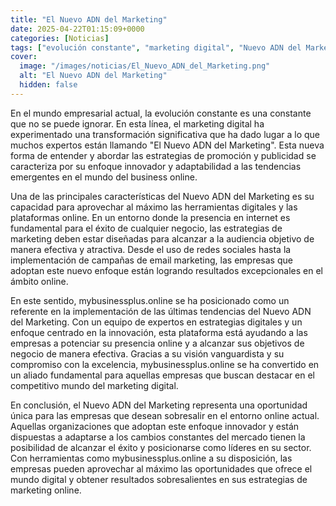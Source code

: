 ```yaml
---
title: "El Nuevo ADN del Marketing"
date: 2025-04-22T01:15:09+0000
categories: [Noticias]
tags: ["evolución constante", "marketing digital", "Nuevo ADN del Marketing", "estrategias de marketing", "presencia en internet", "tendencias del marketing digital", "mybusinessplus.online."]
cover:
  image: "/images/noticias/El_Nuevo_ADN_del_Marketing.png"
  alt: "El Nuevo ADN del Marketing"
  hidden: false
---
```


En el mundo empresarial actual, la evolución constante es una constante que no se puede ignorar. En esta línea, el marketing digital ha experimentado una transformación significativa que ha dado lugar a lo que muchos expertos están llamando "El Nuevo ADN del Marketing". Esta nueva forma de entender y abordar las estrategias de promoción y publicidad se caracteriza por su enfoque innovador y adaptabilidad a las tendencias emergentes en el mundo del business online.

Una de las principales características del Nuevo ADN del Marketing es su capacidad para aprovechar al máximo las herramientas digitales y las plataformas online. En un entorno donde la presencia en internet es fundamental para el éxito de cualquier negocio, las estrategias de marketing deben estar diseñadas para alcanzar a la audiencia objetivo de manera efectiva y atractiva. Desde el uso de redes sociales hasta la implementación de campañas de email marketing, las empresas que adoptan este nuevo enfoque están logrando resultados excepcionales en el ámbito online.

En este sentido, mybusinessplus.online se ha posicionado como un referente en la implementación de las últimas tendencias del Nuevo ADN del Marketing. Con un equipo de expertos en estrategias digitales y un enfoque centrado en la innovación, esta plataforma está ayudando a las empresas a potenciar su presencia online y a alcanzar sus objetivos de negocio de manera efectiva. Gracias a su visión vanguardista y su compromiso con la excelencia, mybusinessplus.online se ha convertido en un aliado fundamental para aquellas empresas que buscan destacar en el competitivo mundo del marketing digital.

En conclusión, el Nuevo ADN del Marketing representa una oportunidad única para las empresas que desean sobresalir en el entorno online actual. Aquellas organizaciones que adoptan este enfoque innovador y están dispuestas a adaptarse a los cambios constantes del mercado tienen la posibilidad de alcanzar el éxito y posicionarse como líderes en su sector. Con herramientas como mybusinessplus.online a su disposición, las empresas pueden aprovechar al máximo las oportunidades que ofrece el mundo digital y obtener resultados sobresalientes en sus estrategias de marketing online.
